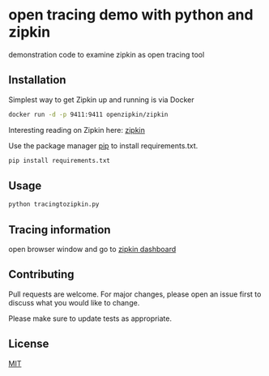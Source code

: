 # open tracing demo with python and zipkin

demonstration code to examine zipkin as open tracing tool

## Installation
Simplest way to get Zipkin up and running is via Docker
```bash
docker run -d -p 9411:9411 openzipkin/zipkin
```
Interesting reading on Zipkin here:
[zipkin](https://zipkin.io/)

Use the package manager [pip](https://pip.pypa.io/en/stable/) to install requirements.txt.

```bash
pip install requirements.txt
```

## Usage

```python
python tracingtozipkin.py
```
## Tracing information

open browser window and go to [zipkin dashboard](http://localhost:9411/zipkin/)

## Contributing
Pull requests are welcome. For major changes, please open an issue first to discuss what you would like to change.

Please make sure to update tests as appropriate.

## License
[MIT](https://choosealicense.com/licenses/mit/)
